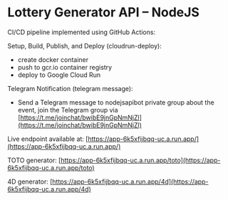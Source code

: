 # Lottery Generator API – NodeJS

CI/CD pipeline implemented using GitHub Actions:

Setup, Build, Publish, and Deploy (cloudrun-deploy):

- create docker container
- push to gcr.io container registry
- deploy to Google Cloud Run

Telegram Notification (telegram message):

- Send a Telegram message to nodejsapibot private group about the event, join the Telegram group via [https://t.me/joinchat/bwibE9jnGpNmNjZl](https://t.me/joinchat/bwibE9jnGpNmNjZl)

Live endpoint available at: [https://app-6k5xfijbqq-uc.a.run.app/](https://app-6k5xfijbqq-uc.a.run.app/)

TOTO generator: [https://app-6k5xfijbqq-uc.a.run.app/toto](https://app-6k5xfijbqq-uc.a.run.app/toto)

4D generator: [https://app-6k5xfijbqq-uc.a.run.app/4d](https://app-6k5xfijbqq-uc.a.run.app/4d)
